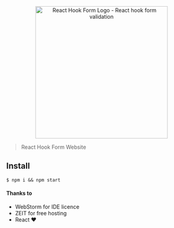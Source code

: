 <div align="center"><a href="https://react-hook-form.now.sh/" title="React Hook Form - Simple React forms validation"><img src="https://raw.githubusercontent.com/bluebill1049/react-hook-form/master/website/logo.png" alt="React Hook Form Logo - React hook form validation" width="350px" /></a></div>

> React Hook Form Website

## Install

    $ npm i && npm start
    
#### Thanks to 

* WebStorm for IDE licence
* ZEIT for free hosting 
* React ❤️
